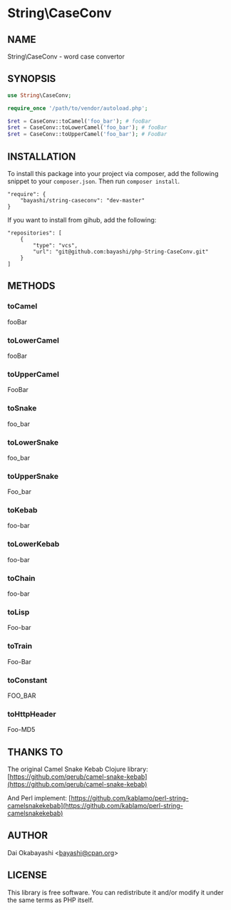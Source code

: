 String\CaseConv
========

## NAME

String\CaseConv - word case convertor

## SYNOPSIS

```php
use String\CaseConv;

require_once '/path/to/vendor/autoload.php';

$ret = CaseConv::toCamel('foo_bar'); # fooBar
$ret = CaseConv::toLowerCamel('foo_bar'); # fooBar
$ret = CaseConv::toUpperCamel('foo_bar'); # FooBar

```

## INSTALLATION

To install this package into your project via composer, add the following snippet to your `composer.json`. Then run `composer install`.

```
"require": {
    "bayashi/string-caseconv": "dev-master"
}
```

If you want to install from gihub, add the following:

```
"repositories": [
    {
        "type": "vcs",
        "url": "git@github.com:bayashi/php-String-CaseConv.git"
    }
]
```

## METHODS

### toCamel

fooBar

### toLowerCamel

fooBar

### toUpperCamel

FooBar

### toSnake

foo_bar

### toLowerSnake

foo_bar

### toUpperSnake

Foo_bar

### toKebab

foo-bar

### toLowerKebab

foo-bar

### toChain

foo-bar

### toLisp

Foo-bar

### toTrain

Foo-Bar

### toConstant

FOO_BAR

### toHttpHeader

Foo-MD5

## THANKS TO

The original Camel Snake Kebab Clojure library: [https://github.com/qerub/camel-snake-kebab](https://github.com/qerub/camel-snake-kebab)

And Perl implement: [https://github.com/kablamo/perl-string-camelsnakekebab](https://github.com/kablamo/perl-string-camelsnakekebab)

## AUTHOR

Dai Okabayashi &lt;bayashi@cpan.org&gt;

## LICENSE

This library is free software. You can redistribute it and/or modify it under the same terms as PHP itself.

